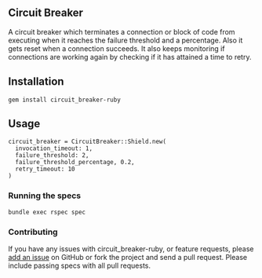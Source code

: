 ## Circuit Breaker
  A circuit breaker which terminates a connection or block of code from executing when it reaches the failure threshold and a percentage. Also it gets reset when a connection succeeds. It also keeps monitoring if connections are working again by checking if it has attained a time to retry.

## Installation

  ```
  gem install circuit_breaker-ruby
  ```

## Usage

  ```
  circuit_breaker = CircuitBreaker::Shield.new(
    invocation_timeout: 1,
    failure_threshold: 2,
    failure_threshold_percentage, 0.2,
    retry_timeout: 10
  )
  ```

### Running the specs

  ```
  bundle exec rspec spec
  ```

### Contributing

If you have any issues with circuit_breaker-ruby,
or feature requests,
please [add an issue](https://github.com/vasuadari/circuit_breaker-ruby/issues) on GitHub
or fork the project and send a pull request.
Please include passing specs with all pull requests.
